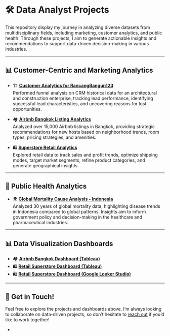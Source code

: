 # 🛠️ Data Analyst Projects  

This repository display my journey in analyzing diverse datasets from multidisciplinary fields, including marketing, customer analytics, and public health. Through these projects, I aim to generate actionable insights and recommendations to support data-driven decision-making in various industries.  

---

## 📊 Customer-Centric and Marketing Analytics  

- 🏗️ **[Customer Analytics for RancangBangun123](https://github.com/harishmuh/CRM-CustomerAnalytics_RancangBangun123)**  
  Performed funnel analysis on CRM historical data for an architectural and construction enterprise, tracking lead performance, identifying successful lead characteristics, and uncovering reasons for lost opportunities.  

- 🏘️ **[Airbnb Bangkok Listing Analytics](https://github.com/harishmuh/Airbnb-Bangkok---Listing-Analytics)**  
  Analyzed over 15,000 Airbnb listings in Bangkok, providing strategic recommendations for new hosts based on neighborhood trends, room types, pricing strategies, and amenities.  

- 🛍️ **[Superstore Retail Analytics](https://github.com/harishmuh/superstore-retail-analytics)**  
  Explored retail data to track sales and profit trends, optimize shipping modes, target market segments, refine product categories, and generate geographical insights.  

---

## 🏥 Public Health Analytics  

- 🌍 **[Global Mortality Cause Analysis - Indonesia](https://github.com/harishmuh/Global_Mortality_Indonesia)**  
  Analyzed 30 years of global mortality data, highlighting disease trends in Indonesia compared to global patterns. Insights aim to inform government policy and decision-making in the healthcare and pharmaceutical industries.  

---

## 📊 Data Visualization Dashboards  

- 🏘️ **[Airbnb Bangkok Dashboard (Tableau)](https://public.tableau.com/app/profile/harish.muhammad/viz/AirbnbBangkok-ListingPropertyAnalysis/Homedashboard?publish=yes)**  
- 🛍️ **[Retail Superstore Dashboard (Tableau)](https://public.tableau.com/app/profile/harish.muhammad/viz/DashboardSuperstore_17113433910810/Summary)**  
- 🛍️ **[Retail Superstore Dashboard (Google Looker Studio)](https://lookerstudio.google.com/u/0/reporting/b1205386-0781-460b-894d-02dfd73aa215/page/p_oxpv2am4bd?s=lypphXB5H54)**  

---

## 🚀 Get in Touch!  

Feel free to explore the projects and dashboards above. I’m always looking to collaborate on data-driven projects, so don’t hesitate to [reach out](mailto:harishmuh@gmail.com) if you’d like to work together!  

- 

